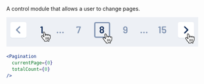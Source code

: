 A control module that allows a user to change pages.

<div class="examples">
  <div class="example">
    <a href="public/images/components/Pagination/1.png">
      <img src="public/images/components/Pagination/1.png" alt="Pagination 1" />
    </a>
  </div>
</div>

```jsx
<Pagination
  currentPage={0}
  totalCount={0}
/>
```
